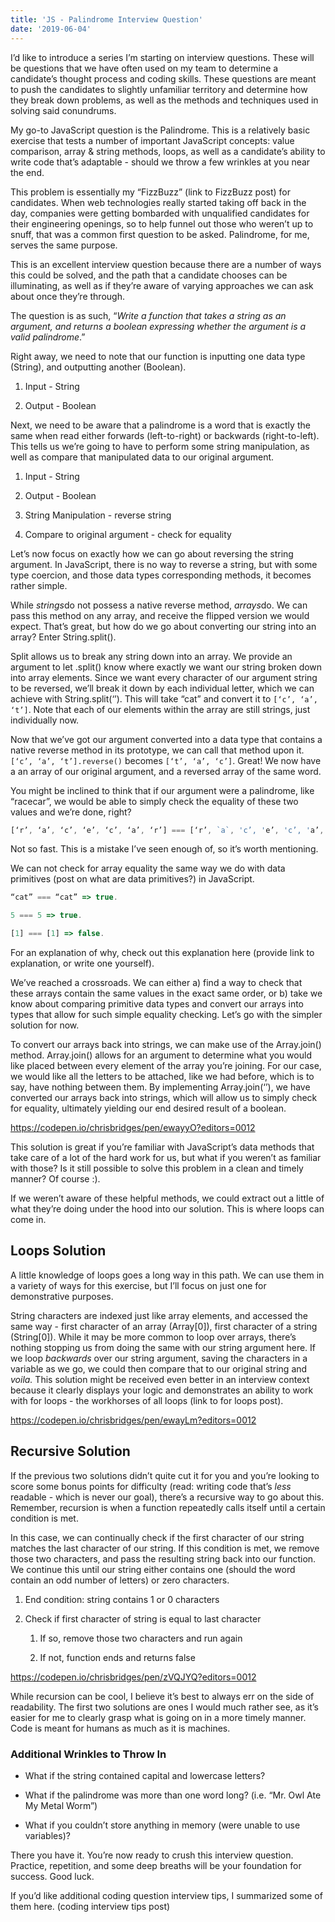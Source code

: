 ```yaml
---
title: 'JS - Palindrome Interview Question'
date: '2019-06-04'
---
```


I’d like to introduce a series I’m starting on interview questions. These will be questions that we have often used on my team to determine a candidate’s thought process and coding skills. These questions are meant to push the candidates to slightly unfamiliar territory and determine how they break down problems, as well as the methods and techniques used in solving said conundrums. 

My go-to JavaScript question is the Palindrome. This is a relatively basic exercise that tests a number of important JavaScript concepts: value comparison, array & string methods, loops, as well as a candidate’s ability to write code that’s adaptable - should we throw a few wrinkles at you near the end. 

This problem is essentially my “FizzBuzz” (link to FizzBuzz post) for candidates. When web technologies really started taking off back in the day, companies were getting bombarded with unqualified candidates for their engineering openings, so to help funnel out those who weren’t up to snuff, that was a common first question to be asked. Palindrome, for me, serves the same purpose.

This is an excellent interview question because there are a number of ways this could be solved, and the path that a candidate chooses can be illuminating, as well as if they’re aware of varying approaches we can ask about once they’re through.

The question is as such, “*Write a function that takes a string as an argument, and returns a boolean expressing whether the argument is a valid palindrome*.”

Right away, we need to note that our function is inputting one data type (String), and outputting another (Boolean).

1. Input - String

2. Output - Boolean

Next, we need to be aware that a palindrome is a word that is exactly the same when read either forwards (left-to-right) or backwards (right-to-left). This tells us we’re going to have to perform some string manipulation, as well as compare that manipulated data to our original argument.
	
1. Input - String

2. Output - Boolean

3. String Manipulation - reverse string

4. Compare to original argument - check for equality


Let’s now focus on exactly how we can go about reversing the string argument. In JavaScript, there is no way to reverse a string, but with some type coercion, and those data types corresponding methods, it becomes rather simple.

While *strings*do not possess a native reverse method, *arrays*do. We can pass this method on any array, and receive the flipped version we would expect. That’s great, but how do we go about converting our string into an array? Enter String.split().

Split allows us to break any string down into an array. We provide an argument to let .split() know where exactly we want our string broken down into array elements. Since we want every character of our argument string to be reversed, we’ll break it down by each individual letter, which we can achieve with String.split(‘’). This will take “cat” and convert it to `[‘c’, ‘a’, ‘t’]`. Note that each of our elements within the array are still strings, just individually now.

Now that we’ve got our argument converted into a data type that contains a native reverse method in its prototype, we can call that method upon it. `[‘c’, ‘a’, ‘t’].reverse()` becomes `[‘t’, ‘a’, ‘c’]`. Great! We now have a an array of our original argument, and a reversed array of the same word. 

You might be inclined to think that if our argument were a palindrome, like “racecar”, we would be able to simply check the equality of these two values and we’re done, right?  
```javascript  
[‘r’, ‘a’, ‘c’, ‘e’, ‘c’, ‘a’, ‘r’] === [‘r’, `a`, 'c’, 'e’, 'c’, 'a’, ‘r’]
```
Not so fast. This is a mistake I’ve seen enough of, so it’s worth mentioning.
	
We can not check for array equality the same way we do with data primitives (post on what are data primitives?) in JavaScript. 
```javascript
“cat” === “cat” => true. 

5 === 5 => true. 

[1] === [1] => false. 
```
For an explanation of why, check out this explanation here (provide link to explanation, or write one yourself). 

We’ve reached a crossroads. We can either a) find a way to check that these arrays contain the same values in the exact same order, or b) take we know about comparing primitive data types and convert our arrays into types that allow for such simple equality checking. Let’s go with the simpler solution for now.

To convert our arrays back into strings, we can make use of the Array.join() method. Array.join() allows for an argument to determine what you would like placed between every element of the array you’re joining. For our case, we would like all the letters to be attached, like we had before, which is to say, have nothing between them. By implementing Array.join(‘’), we have converted our arrays back into strings, which will allow us to simply check for equality, ultimately yielding our end desired result of a boolean. 

https://codepen.io/chrisbridges/pen/ewayyO?editors=0012

This solution is great if you’re familiar with JavaScript’s data methods that take care of a lot of the hard work for us, but what if you weren’t as familiar with those? Is it still possible to solve this problem in a clean and timely manner? Of course :).

If we weren’t aware of these helpful methods, we could extract out a little of what they’re doing under the hood into our solution. This is where loops can come in. 

## Loops Solution

A little knowledge of loops goes a long way in this path. We can use them in a variety of ways for this exercise, but I’ll focus on just one for demonstrative purposes.

String characters are indexed just like array elements, and accessed the same way - first character of an array (Array[0]), first character of a string (String[0]). While it may be more common to loop over arrays, there’s nothing stopping us from doing the same with our string argument here. If we loop *backwards* over our string argument, saving the characters in a variable as we go, we could then compare that to our original string and *voila.* This solution might be received even better in an interview context because it clearly displays your logic and demonstrates an ability to work with for loops - the workhorses of all loops (link to for loops post). 

https://codepen.io/chrisbridges/pen/ewayLm?editors=0012

## Recursive Solution

If the previous two solutions didn’t quite cut it for you and you’re looking to score some bonus points for difficulty (read: writing code that’s *less* readable - which is never our goal), there’s a recursive way to go about this. Remember, recursion is when a function repeatedly calls itself until a certain condition is met.

In this case, we can continually check if the first character of our string matches the last character of our string. If this condition is met, we remove those two characters, and pass the resulting string back into our function. We continue this until our string either contains one (should the word contain an odd number of letters) or zero characters.

1. End condition: string contains 1 or 0 characters

2. Check if first character of string is equal to last character

	1. If so, remove those two characters and run again

	2. If not, function ends and returns false

https://codepen.io/chrisbridges/pen/zVQJYQ?editors=0012

While recursion can be cool, I believe it’s best to always err on the side of readability. The first two solutions are ones I would much rather see, as it’s easier for me to clearly grasp what is going on in a more timely manner. Code is meant for humans as much as it is machines.

### Additional Wrinkles to Throw In

* What if the string contained capital and lowercase letters?

* What if the palindrome was more than one word long? (i.e. “Mr. Owl Ate My Metal Worm”)

* What if you couldn’t store anything in memory (were unable to use variables)?


There you have it. You’re now ready to crush this interview question. Practice, repetition, and some deep breaths will be your foundation for success. Good luck.

If you’d like additional coding question interview tips, I summarized some of them here. (coding interview tips post)

